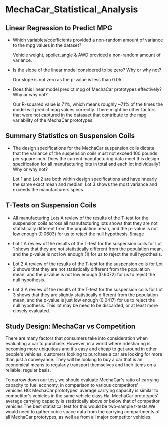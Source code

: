 # MechaCar_Statistical_Analysis

## Linear Regression to Predict MPG

- Which variables/coefficients provided a non-random amount of variance to the mpg values in the dataset?

    Vehicle weight, spoiler_angle & AWD provided a non-random amount of variance. 

- Is the slope of the linear model considered to be zero? Why or why not?

   Our slope is not zero as the p-value is less than 0.05
   
- Does this linear model predict mpg of MechaCar prototypes effectively? Why or why not?

    Our R-squared value is 71%, which means roughly ~71% of the times the model will predict mpg values correctly. There might be other factors that were not captured in the           datasaet that contribute to the mpg variability of the MechaCar prototypes.
    
## Summary Statistics on Suspension Coils
- The design specifications for the MechaCar suspension coils dictate that the variance of the suspension coils must not exceed 100 pounds per square inch. Does the current         manufacturing data meet this design specification for all manufacturing lots in total and each lot individually? Why or why not?

  Lot 1 and Lot 2 are both within design specifications and have hnearly the same exact mean and median. Lot 3 shows the most variance and exceeds the manufacturers specs.

## T-Tests on Suspension Coils
- All manufacturing Lots
  A review of the results of the T-test for the suspension coils across all manufacturing lots shows that they are not statistically different from the population mean, and the p-   value is not low enough (0.0603) for us to reject the null hypothesis.
  [!Image](https://github.com/yashodhan1202/MechaCar_Statistical_Analysis/blob/main/All_Lots_TTest.png)

- Lot 1
  A review of the results of the T-test for the suspension coils for Lot 1 shows that they are not statistically different from the population mean, and the p-value is not low       enough (1) for us to reject the null hypothesis.
  
  
- Lot 2
  A review of the results of the T-test for the suspension coils for Lot 2 shows that they are not statistically different from the population mean, and the p-value is not low       enough (0.6072) for us to reject the null hypothesis.

- Lot 3
  A review of the results of the T-test for the suspension coils for Lot 3 shows that they are slightly statistically different from the population mean, and the p-value is just     low enough (0.0417) for us to reject the null hypothesis. This lot may be need to be discarded, or at least more closely evaluated.
  
## Study Design: MechaCar vs Competition
There are many factors that consumers take into consideration when evaluating a car to purchase. However, in a world where ridesharing is becoming more ubiquitous and it's easy and cheap to get around in other people's vehicles, customers looking to purchase a car are looking for more than just a conveyance. They will be looking to buy a car that is an economical means to regularly transport themselves and their items on a reliable, regular basis.

To narrow down our test, we should evaluate MechaCar's ratio of carrying capacity to fuel economy, in comparison to various competitors' vehicles.H0: MechaCar prototypes' average carrying capacity is similar to competitor's vehicles in the same vehicle class Ha: MechaCar prototypes' average carrying capacity is statistically above or below that of competitor vehicles.The best statistical test for this would be two-sample t-tests.We would need to gather cubic space data from the carrying compartments of all MechaCar prototypes, as well as from all major competitor vehicles.
